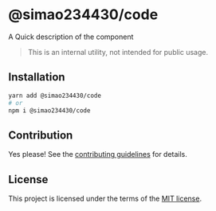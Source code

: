 # @simao234430/code

A Quick description of the component

> This is an internal utility, not intended for public usage.

## Installation

```sh
yarn add @simao234430/code
# or
npm i @simao234430/code
```

## Contribution

Yes please! See the
[contributing guidelines](https://github.com/xiaosimao123/yooui/blob/master/CONTRIBUTING.md)
for details.

## License

This project is licensed under the terms of the
[MIT license](https://github.com/xiaosimao123/yooui/blob/master/LICENSE).
